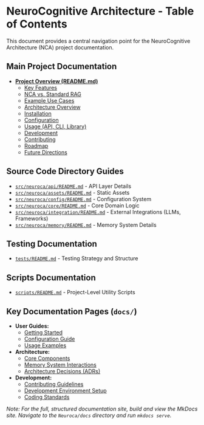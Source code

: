 # NeuroCognitive Architecture - Table of Contents

This document provides a central navigation point for the NeuroCognitive Architecture (NCA) project documentation.

## Main Project Documentation

- **[Project Overview (README.md)](README.md)**
  - [Key Features](README.md#key-features)
  - [NCA vs. Standard RAG](README.md#nca-vs-standard-rag-a-deeper-dive)
  - [Example Use Cases](README.md#example-use-cases)
  - [Architecture Overview](README.md#architecture)
  - [Installation](README.md#installation)
  - [Configuration](README.md#configuration)
  - [Usage (API, CLI, Library)](README.md#usage)
  - [Development](README.md#development)
  - [Contributing](README.md#contributing)
  - [Roadmap](README.md#roadmap)
  - [Future Directions](README.md#future-directions--integrations)

## Source Code Directory Guides

- [`src/neuroca/api/README.md`](src/neuroca/api/README.md) - API Layer Details
- [`src/neuroca/assets/README.md`](src/neuroca/assets/README.md) - Static Assets
- [`src/neuroca/config/README.md`](src/neuroca/config/README.md) - Configuration System
- [`src/neuroca/core/README.md`](src/neuroca/core/README.md) - Core Domain Logic
- [`src/neuroca/integration/README.md`](src/neuroca/integration/README.md) - External Integrations (LLMs, Frameworks)
- [`src/neuroca/memory/README.md`](src/neuroca/memory/README.md) - Memory System Details

## Testing Documentation

- [`tests/README.md`](tests/README.md) - Testing Strategy and Structure

## Scripts Documentation

- [`scripts/README.md`](scripts/README.md) - Project-Level Utility Scripts

## Key Documentation Pages (`docs/`)

- **User Guides:**
  - [Getting Started](docs/user/getting-started.md)
  - [Configuration Guide](docs/user/configuration.md)
  - [Usage Examples](docs/user/examples.md)
- **Architecture:**
  - [Core Components](docs/architecture/components.md)
  - [Memory System Interactions](docs/architecture/memory_system_component_interactions.md)
  - [Architecture Decisions (ADRs)](docs/architecture/decisions/)
- **Development:**
  - [Contributing Guidelines](docs/development/contributing.md)
  - [Development Environment Setup](docs/development/environment.md)
  - [Coding Standards](docs/development/standards.md)

*Note: For the full, structured documentation site, build and view the MkDocs site. Navigate to the `Neuroca/docs` directory and run `mkdocs serve`.*
